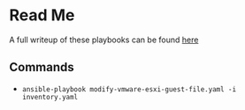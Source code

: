 # Read Me

A full writeup of these playbooks can be found [here](https://www.valewood.org/ansible-modify-vmware-esxi-guest-file/)

## Commands

* `ansible-playbook modify-vmware-esxi-guest-file.yaml -i inventory.yaml`